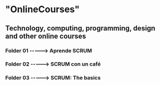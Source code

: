 # "OnlineCourses"
## Technology, computing, programming, design and other online courses
### Folder 01 -----> Aprende SCRUM
### Folder 02 -----> SCRUM con un café
### Folder 03 -----> SCRUM: The basics